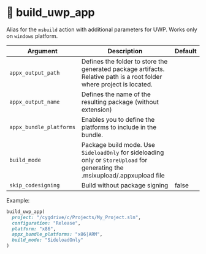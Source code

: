 # 🔨 build_uwp_app

Alias for the `msbuild` action with additional parameters for UWP. Works only on `windows` platform.

| Argument                | Description                                                                                                                  | Default |
|-------------------------|------------------------------------------------------------------------------------------------------------------------------|---------|
| `appx_output_path`      | Defines the folder to store the generated package artifacts. Relative path is a root folder where project is located.        |         |
| `appx_output_name`      | Defines the name of the resulting package (without extension)                                                                |         |
| `appx_bundle_platforms` | Enables you to define the platforms to include in the bundle.                                                                |         |
| `build_mode`            | Package build mode. Use `SideloadOnly` for sideloading only or `StoreUpload` for generating the .msixupload/.appxupload file |         |
| `skip_codesigning`      | Build without package signing                                                                                                | false   |

Example:

```ruby
build_uwp_app(
  project: "/cygdrive/c/Projects/My_Project.sln",
  configuration: "Release",
  platform: "x86",
  appx_bundle_platforms: "x86|ARM",
  build_mode: "SideloadOnly"
)
```